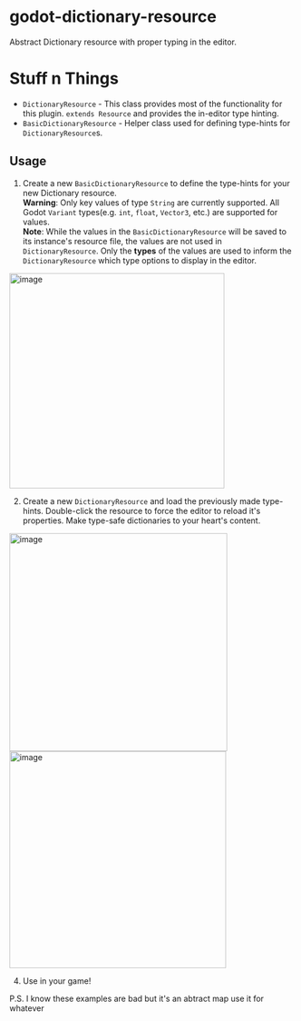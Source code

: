 # godot-dictionary-resource
Abstract Dictionary resource with proper typing in the editor.

# Stuff n Things
 - `DictionaryResource` - This class provides most of the functionality for this plugin. `extends Resource` and provides the in-editor type hinting.  
 - `BasicDictionaryResource` - Helper class used for defining type-hints for `DictionaryResource`s.  

## Usage
1. Create a new `BasicDictionaryResource` to define the type-hints for your new Dictionary resource.  
   **Warning**: Only key values of type  `String` are currently supported. All Godot `Variant` types(e.g. `int`, `float`, `Vector3`, etc.) are supported for values.  
   **Note**: While the values in the `BasicDictionaryResource` will be saved to its instance's resource file, the values are not used in `DictionaryResource`. Only the **types** of the values are used to inform the `DictionaryResource` which type options to display in the editor.   
<img width="379" alt="image" src="https://github.com/squk/godot-dictionary-resource/assets/3443591/af843fde-9bea-4fb4-a7c9-60b6487d112a">

2. Create a new `DictionaryResource` and load the previously made type-hints. Double-click the resource to force the editor to reload it's properties. Make type-safe dictionaries to your heart's content.
<img width="384" alt="image" src="https://github.com/squk/godot-dictionary-resource/assets/3443591/09d3e497-4b27-4852-bf97-2c41f2713380">
<img width="382" alt="image" src="https://github.com/squk/godot-dictionary-resource/assets/3443591/976e2e83-6394-4f5e-8acc-37d76da99e87">

4. Use in your game!


P.S. I know these examples are bad but it's an abtract map use it for whatever
